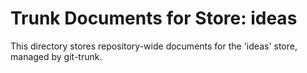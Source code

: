 # Trunk Documents for Store: ideas

This directory stores repository-wide documents for the 'ideas' store, managed by git-trunk.
